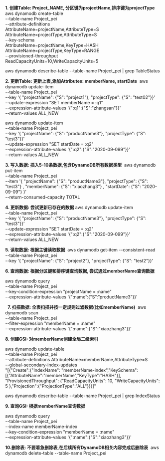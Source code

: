 **1. 创建Table: Project_NAME, 分区键为projectName,排序键为projectType** 
aws dynamodb create-table \
    --table-name Project_pei \
    --attribute-definitions \
        AttributeName=projectName,AttributeType=S \
        AttributeName=projectType,AttributeType=S \
    --key-schema \
        AttributeName=projectName,KeyType=HASH \
        AttributeName=projectType,KeyType=RANGE \
--provisioned-throughput \
        ReadCapacityUnits=10,WriteCapacityUnits=5

aws dynamodb describe-table --table-name Project_pei | grep TableStatus

**2. 更新Table: 更新上表,添加Attributes: memberName, startDate** 
aws dynamodb update-item \
    --table-name Project_pei \
    --key '{ "projectName": {"S": "project1"}, "projectType": {"S": "test02"}}' \
    --update-expression "SET memberName = :q1" \
    --expression-attribute-values '{":q1":{"S":"zhangsan"}}' \
    --return-values ALL_NEW

aws dynamodb update-item \
    --table-name Project_pei \
    --key '{ "projectName": {"S": "productName3”}, "projectType": {"S": "test3”}}' \
    --update-expression "SET startDate = :q2" \
    --expression-attribute-values '{":q2":{"S":"2020-09-099”}}' \
    --return-values ALL_NEW

**3. 写入数据: 插入5-10条数据,包含DynamoDB所有数据类型** 
aws dynamodb put-item \
    --table-name Project_pei \
    --item '{
        "projectName": {"S": "productName3"},
        "projectType": {"S": "test3"} ,
        "memberName": {"S": "xiaozhang3"} ,
       "startDate": {"S": "2020-09-09"}
      }' \
    --return-consumed-capacity TOTAL

**4. 更新数据: 尝试更新已存在的数据**
aws dynamodb update-item \
    --table-name Project_pei \
    --key '{ "projectName": {"S": "productName3"}, "projectType": {"S": "test3"}}' \
    --update-expression "SET startDate = :q2" \
    --expression-attribute-values '{":q2":{"S":"2020-09-099"}}' \
    --return-values ALL_NEW

**5. 读取数据: 根据主键读取数据** 
aws dynamodb get-item --consistent-read \
    --table-name Project_pei \
--key '{ "projectName": {"S": "project2”}, "projectType": {"S": "test2"}}'

**6. 查询数据: 根据分区键和排序键查询数据, 尝试通过memberName查询数据**

aws dynamodb query \
    --table-name Project_pei \
    --key-condition-expression "projectName = :name" \
    --expression-attribute-values  '{":name”:{"S”:”productName3”}}'


 
**7. 扫描数据: 全表扫描并按一定规则过滤数据(比如memberName)** 
aws dynamodb scan \
     --table-name Project_pei \
     --filter-expression "memberName = :name" \
     --expression-attribute-values '{":name":{"S":"xiaozhang3"}}'

**8. 创建GSI: 对memberName创建全局二级索引** 

aws dynamodb update-table \
    --table-name Project_pei \
 --attribute-definitions AttributeName=memberName,AttributeType=S \
    --global-secondary-index-updates \
    "[{\"Create\":{\"IndexName\": \"memberName-index\",\"KeySchema\":[{\"AttributeName\":\"memberName\",\"KeyType\":\"HASH\"}], \
    \"ProvisionedThroughput\": {\"ReadCapacityUnits\": 10, \"WriteCapacityUnits\": 5      },\"Projection\":{\"ProjectionType\":\"ALL\"}}}]"

aws dynamodb describe-table --table-name Project_pei | grep IndexStatus

**9. 查询GSI: 根据memberName查询数据** 

aws dynamodb query \
    --table-name Project_pei \
    --index-name memberName-index \
    --key-condition-expression "memberName = :name" \
    --expression-attribute-values  '{":name":{"S":"xiaozhang3"}}'


**10.删除表: 不要着急删除表,在后续所有DynamoDB相关内容完成后删除表** 
aws dynamodb delete-table --table-name Project_pei